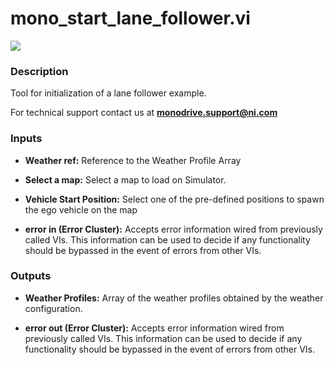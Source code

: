 # mono_start_lane_follower.vi

<p class="img_container">
<img class="lg_img" src="../mono_start_lane_follower.png"/>
</p>

### Description

Tool for initialization of a lane follower example.

For technical support contact us at <b>monodrive.support@ni.com</b> 

### Inputs

- **Weather ref:**  Reference to the Weather Profile Array

- **Select a map:**  Select a map to load on Simulator.

- **Vehicle  Start Position:**  Select one of the pre-defined positions to spawn the ego vehicle on the map

- **error in (Error Cluster):** Accepts error information wired from previously called VIs. This information can be used to decide if any functionality should be bypassed in the event of errors from other VIs.

### Outputs

- **Weather Profiles:**  Array of the weather profiles obtained by the weather configuration.

- **error out (Error Cluster):** Accepts error information wired from previously called VIs. This information can be used to decide if any functionality should be bypassed in the event of errors from other VIs.

<p>&nbsp;</p>
